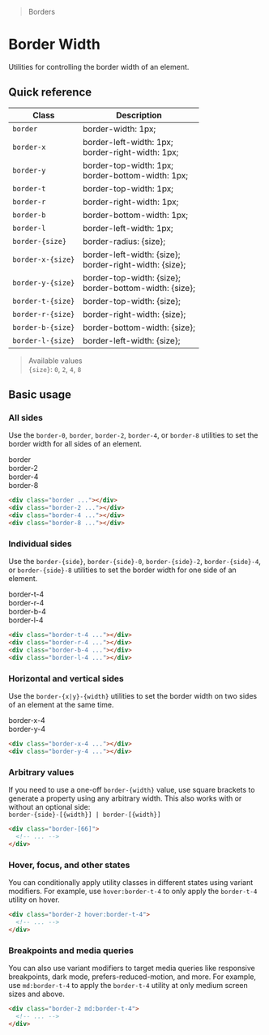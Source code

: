 > Borders

# Border Width
Utilities for controlling the border width of an element.

## Quick reference

| Class             | Description                                               |
|-------------------|-----------------------------------------------------------|
| `border`          | border-width: 1px;                                        |
| `border-x`        | border-left-width: 1px;<br>border-right-width: 1px;       |
| `border-y`        | border-top-width: 1px;<br>border-bottom-width: 1px;       |
| `border-t`        | border-top-width: 1px;                                    |
| `border-r`        | border-right-width: 1px;                                  |
| `border-b`        | border-bottom-width: 1px;                                 |
| `border-l`        | border-left-width: 1px;                                   |
| `border-{size}`   | border-radius: {size};                                    |
| `border-x-{size}` | border-left-width: {size};<br>border-right-width: {size}; |
| `border-y-{size}` | border-top-width: {size};<br>border-bottom-width: {size}; |
| `border-t-{size}` | border-top-width: {size};                                 |
| `border-r-{size}` | border-right-width: {size};                               |
| `border-b-{size}` | border-bottom-width: {size};                              |
| `border-l-{size}` | border-left-width: {size};                                |

> Available values <br />
> `{size}`: `0`, `2`, `4`, `8` <br />

## Basic usage

### All sides
Use the `border-0`, `border`, `border-2`, `border-4`, or `border-8` utilities to set the border width for all sides of an element.

<container>
  <div class="grid grid-cols-4 gap-16 justify-items-center">
    <div>border</div>
    <div>border-2</div>
    <div>border-4</div>
    <div>border-8</div>
    <div class="pd-bg-violet-500 h-80 w-80 border"></div>
    <div class="pd-bg-violet-500 h-80 w-80 border-2"></div>
    <div class="pd-bg-violet-500 h-80 w-80 border-4"></div>
    <div class="pd-bg-violet-500 h-80 w-80 border-8"></div>
  </div>
</container>

```html
<div class="border ..."></div>
<div class="border-2 ..."></div>
<div class="border-4 ..."></div>
<div class="border-8 ..."></div>
```

### Individual sides
Use the `border-{side}`, `border-{side}-0`, `border-{side}-2`, `border-{side}-4`, or `border-{side}-8` utilities to set the border width for one side of an element.

<container>
  <div class="grid grid-cols-4 gap-16 justify-items-center">
    <div>border-t-4</div>
    <div>border-r-4</div>
    <div>border-b-4</div>
    <div>border-l-4</div>
    <div class="pd-bg-indigo-500 h-80 w-80 border-t-4"></div>
    <div class="pd-bg-indigo-500 h-80 w-80 border-r-4"></div>
    <div class="pd-bg-indigo-500 h-80 w-80 border-b-4"></div>
    <div class="pd-bg-indigo-500 h-80 w-80 border-l-4"></div>
  </div>
</container>

```html
<div class="border-t-4 ..."></div>
<div class="border-r-4 ..."></div>
<div class="border-b-4 ..."></div>
<div class="border-l-4 ..."></div>
```

### Horizontal and vertical sides
Use the `border-{x|y}-{width}` utilities to set the border width on two sides of an element at the same time.

<container>
  <div class="grid grid-cols-2 gap-16 justify-items-center">
    <div>border-x-4</div>
    <div>border-y-4</div>
    <div class="pd-bg-blue-500 h-80 w-80 border-x-4"></div>
    <div class="pd-bg-blue-500 h-80 w-80 border-y-4"></div>
  </div>
</container>

```html
<div class="border-x-4 ..."></div>
<div class="border-y-4 ..."></div>
```

### Arbitrary values
If you need to use a one-off `border-{width}` value, use square brackets to generate a property using any arbitrary width.
This also works with or without an optional side:  
`border-{side}-[{width}] | border-[{width}]`

```html
<div class="border-[66]">
  <!-- ... -->
</div>
```

### Hover, focus, and other states
You can conditionally apply utility classes in different states using variant modifiers. For example, use `hover:border-t-4` to only apply the `border-t-4` utility on hover.

```html
<div class="border-2 hover:border-t-4">
  <!-- ... -->
</div>
```

### Breakpoints and media queries
You can also use variant modifiers to target media queries like responsive breakpoints, dark mode, prefers-reduced-motion, and more. For example, use `md:border-t-4` to apply the `border-t-4` utility at only medium screen sizes and above.

```html
<div class="border-2 md:border-t-4">
  <!-- ... -->
</div>
```
